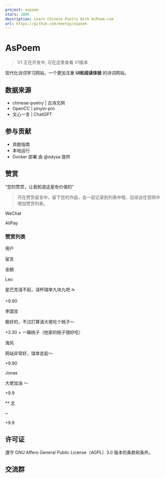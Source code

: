 ```yaml
---
project: aspoem
stars: 2805
description: Learn Chinese Poetry With AsPoem.com
url: https://github.com/meetqy/aspoem
---
```


AsPoem
======

> V1 正在开发中, 可在这里查看 V1版本

现代化诗词学习网站，一个更加注重 **UI和阅读体验** 的诗词网站。

数据来源
----

-   chinese-poetry | 古诗文网
-   OpenCC | pinyin-pro
-   文心一言 | ChatGPT

参与贡献
----

-   贡献指南
-   本地运行
-   Docker 部署 由 @odysa 提供

赞赏
--

“您的赞赏，让我知道这是有价值的”

> 可在赞赏留言中，留下您的作品，会一起记录到列表中哦，后续会在官网中增加赞赏列表。

WeChat

AliPay

### 赞赏列表

用户

留言

金额

Leo

星巴克请不起，请杯瑞幸九块九吧 ☕

+9.90

李国宝

极好的，不过打算请大佬吃个桃子～

+3.30 + 一箱桃子（他家的桃子很好吃）

海风

网站非常好，瑞幸走起～

+9.90

Jonas

大佬加油 ～

+9.9

\*\* 志

~

+9.9

许可证
---

遵守 GNU Affero General Public License（AGPL）3.0 版本的条款和条件。

交流群
---

